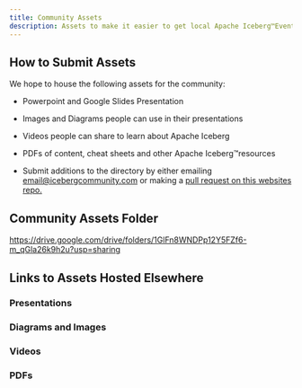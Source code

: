 ```yaml
---
title: Community Assets
description: Assets to make it easier to get local Apache Iceberg™Events Going
---
```


## How to Submit Assets

We hope to house the following assets for the community:

- Powerpoint and Google Slides Presentation

- Images and Diagrams people can use in their presentations

- Videos people can share to learn about Apache Iceberg

- PDFs of content, cheat sheets and other Apache Iceberg™resources

- Submit additions to the directory by either emailing email@icebergcommunity.com or making a [pull request on this websites repo.](https://github.com/AlexMercedCoder/iceberg-community)

## Community Assets Folder

https://drive.google.com/drive/folders/1GlFn8WNDPp12Y5FZf6-m_qGla26k9h2u?usp=sharing

## Links to Assets Hosted Elsewhere

### Presentations

### Diagrams and Images

### Videos

### PDFs
